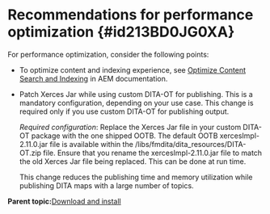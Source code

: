# Recommendations for performance optimization {#id213BD0JG0XA}

For performance optimization, consider the following points:

-   To optimize content and indexing experience, see [Optimize Content Search and Indexing](https://experienceleague.adobe.com/docs/experience-manager-cloud-service/operations/indexing.html) in AEM documentation.

-   Patch Xerces Jar while using custom DITA-OT for publishing. This is a mandatory configuration, depending on your use case. This change is required only if you use custom DITA-OT for publishing output.

    *Required configuration*: Replace the Xerces Jar file in your custom DITA-OT package with the one shipped OOTB. The default OOTB xercesImpl-2.11.0.jar file is available within the /libs/fmdita/dita\_resources/DITA-OT.zip file. Ensure that you rename the xercesImpl-2.11.0.jar file to match the old Xerces Jar file being replaced. This can be done at run time.

    This change reduces the publishing time and memory utilization while publishing DITA maps with a large number of topics.


**Parent topic:**[Download and install](download-install.md)

